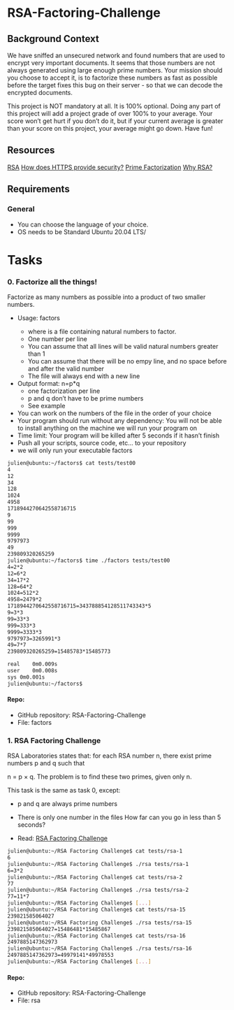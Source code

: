 # RSA-Factoring-Challenge
## Background Context
We have sniffed an unsecured network and found numbers that are used to encrypt very important documents. It seems that those numbers are not always generated using large enough prime numbers. Your mission should you choose to accept it, is to factorize these numbers as fast as possible before the target fixes this bug on their server - so that we can decode the encrypted documents.

This project is NOT mandatory at all. It is 100% optional. Doing any part of this project will add a project grade of over 100% to your average. Your score won’t get hurt if you don’t do it, but if your current average is greater than your score on this project, your average might go down. Have fun!

## Resources
[RSA](https://intranet.alxswe.com/rltoken/VvijGiyWnPt8LDZjICgl1w)
[How does HTTPS provide security?](https://intranet.alxswe.com/rltoken/vNd9XWDEu1mgexyIGDMaXQ)
[Prime Factorization](https://intranet.alxswe.com/rltoken/kYixcru2uFRtLzb29NjiHg)
[Why RSA?](https://intranet.alxswe.com/rltoken/kYixcru2uFRtLzb29NjiHg)

## Requirements
### General
- You can choose the language of your choice.
- OS needs to be Standard Ubuntu 20.04 LTS/

# Tasks
### 0. Factorize all the things!
Factorize as many numbers as possible into a product of two smaller numbers.

- Usage: factors <file>
    * where <file> is a file containing natural numbers to factor.
    * One number per line
    * You can assume that all lines will be valid natural numbers greater than 1
    * You can assume that there will be no empy line, and no space before and after the valid number
    * The file will always end with a new line
- Output format: n=p*q
    * one factorization per line
    * p and q don’t have to be prime numbers
    * See example
- You can work on the numbers of the file in the order of your choice
- Your program should run without any dependency: You will not be able to install anything on the machine we will run your program on
- Time limit: Your program will be killed after 5 seconds if it hasn’t finish
- Push all your scripts, source code, etc… to your repository
- we will only run your executable factors
```bash
julien@ubuntu:~/factors$ cat tests/test00
4
12
34
128
1024
4958
1718944270642558716715
9
99
999
9999
9797973
49
239809320265259
julien@ubuntu:~/factors$ time ./factors tests/test00
4=2*2
12=6*2
34=17*2
128=64*2
1024=512*2
4958=2479*2
1718944270642558716715=343788854128511743343*5
9=3*3
99=33*3
999=333*3
9999=3333*3
9797973=3265991*3
49=7*7
239809320265259=15485783*15485773

real    0m0.009s
user    0m0.008s
sys 0m0.001s
julien@ubuntu:~/factors$
```
#### Repo:
- GitHub repository: RSA-Factoring-Challenge
- File: factors

### 1. RSA Factoring Challenge
RSA Laboratories states that: for each RSA number n, there exist prime numbers p and q such that

n = p × q. The problem is to find these two primes, given only n.

This task is the same as task 0, except:

- p and q are always prime numbers
- There is only one number in the files
How far can you go in less than 5 seconds?

- Read: [RSA Factoring Challenge](https://intranet.alxswe.com/rltoken/Cn9Lq_kKNpNx4dmvFMuwgQ)

```bash
julien@ubuntu:~/RSA Factoring Challenge$ cat tests/rsa-1
6
julien@ubuntu:~/RSA Factoring Challenge$ ./rsa tests/rsa-1
6=3*2
julien@ubuntu:~/RSA Factoring Challenge$ cat tests/rsa-2
77
julien@ubuntu:~/RSA Factoring Challenge$ ./rsa tests/rsa-2
77=11*7
julien@ubuntu:~/RSA Factoring Challenge$ [...]
julien@ubuntu:~/RSA Factoring Challenge$ cat tests/rsa-15
239821585064027
julien@ubuntu:~/RSA Factoring Challenge$ ./rsa tests/rsa-15
239821585064027=15486481*15485867
julien@ubuntu:~/RSA Factoring Challenge$ cat tests/rsa-16
2497885147362973
julien@ubuntu:~/RSA Factoring Challenge$ ./rsa tests/rsa-16
2497885147362973=49979141*49978553
julien@ubuntu:~/RSA Factoring Challenge$ [...]
```
#### Repo:
- GitHub repository: RSA-Factoring-Challenge
- File: rsa
